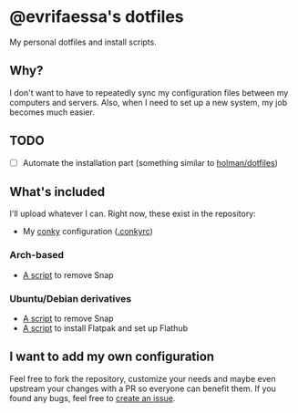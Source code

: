 # @evrifaessa's dotfiles
My personal dotfiles and install scripts.

## Why?
I don't want to have to repeatedly sync my configuration files between my computers and servers. Also, when I need to set up a new system, my job becomes much easier.

## TODO
* [ ] Automate the installation part (something similar to [holman/dotfiles](https://github.com/holman/dotfiles))

## What's included
I'll upload whatever I can. Right now, these exist in the repository:
* My [conky](https://github.com/brndnmtthws/conky) configuration ([.conkyrc](/dotfiles/.conkyrc))
### Arch-based
* [A script](/scripts/arch/remove-snap.sh) to remove Snap
### Ubuntu/Debian derivatives
* [A script](/scripts/debian/remove-snap.sh) to remove Snap
* [A script](/scripts/debian/install-flatpak.sh) to install Flatpak and set up Flathub

## I want to add my own configuration
Feel free to fork the repository, customize your needs and maybe even upstream your changes with a PR so everyone can benefit them. If you found any bugs, feel free to [create an issue](https://github.com/evrifaessa/dotfiles/issues).
